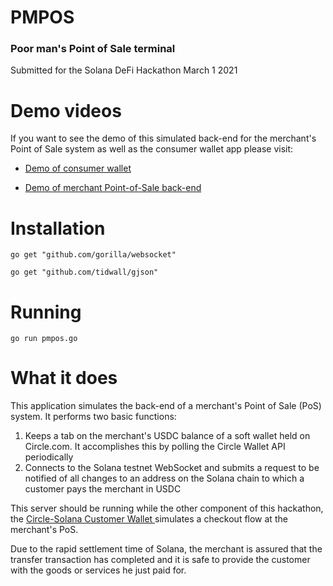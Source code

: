 # PMPOS
### Poor man's Point of Sale terminal
Submitted for the Solana DeFi Hackathon March 1 2021

# Demo videos
If you want to see the demo of this simulated back-end for the merchant's Point of Sale system as well as the consumer wallet app please visit:

- [Demo of consumer wallet](https://youtu.be/3Fl4cfl4Cyg)

- [Demo of merchant Point-of-Sale back-end](https://youtu.be/-l5u6NxjZfQ)

# Installation
    go get "github.com/gorilla/websocket"

    go get "github.com/tidwall/gjson"

# Running
    go run pmpos.go

# What it does
This application simulates the back-end of a merchant's Point of Sale (PoS) system. 
It performs two basic functions:

1. Keeps a tab on the merchant's USDC balance of a soft wallet held on Circle.com.  It accomplishes this by polling the Circle Wallet API periodically
2. Connects to the Solana testnet WebSocket and submits a request to be notified of all changes to an address on the Solana chain to which a customer pays the merchant in USDC

This server should be running while the other component of this hackathon, the [Circle-Solana Customer Wallet ](https://github.com/tomeck/solana-hackathon-cust-app/tree/main) simulates a checkout flow at the merchant's PoS.

Due to the rapid settlement time of Solana, the merchant is assured that the transfer transaction has completed and it is safe to provide the customer with the goods or services he just paid for.
